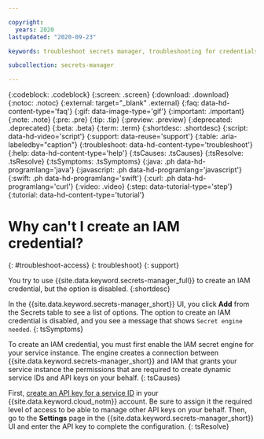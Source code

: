 ```yaml
---

copyright:
  years: 2020
lastupdated: "2020-09-23"

keywords: troubleshoot secrets manager, troubleshooting for credentials, IAM credentials, unable to create credentials, troubleshooting Secrets Manager

subcollection: secrets-manager

---
```


{:codeblock: .codeblock}
{:screen: .screen}
{:download: .download}
{:notoc: .notoc}
{:external: target="_blank" .external}
{:faq: data-hd-content-type='faq'}
{:gif: data-image-type='gif'}
{:important: .important}
{:note: .note}
{:pre: .pre}
{:tip: .tip}
{:preview: .preview}
{:deprecated: .deprecated}
{:beta: .beta}
{:term: .term}
{:shortdesc: .shortdesc}
{:script: data-hd-video='script'}
{:support: data-reuse='support'}
{:table: .aria-labeledby="caption"}
{:troubleshoot: data-hd-content-type='troubleshoot'}
{:help: data-hd-content-type='help'}
{:tsCauses: .tsCauses}
{:tsResolve: .tsResolve}
{:tsSymptoms: .tsSymptoms}
{:java: .ph data-hd-programlang='java'}
{:javascript: .ph data-hd-programlang='javascript'}
{:swift: .ph data-hd-programlang='swift'}
{:curl: .ph data-hd-programlang='curl'}
{:video: .video}
{:step: data-tutorial-type='step'}
{:tutorial: data-hd-content-type='tutorial'}


# Why can't I create an IAM credential?
{: #troubleshoot-access}
{: troubleshoot}
{: support}

You try to use {{site.data.keyword.secrets-manager_full}} to create an IAM credential, but the option is disabled.
{:shortdesc}

In the {{site.data.keyword.secrets-manager_short}} UI, you click **Add** from the Secrets table to see a list of options. The option to create an IAM credential is disabled, and you see a message that shows `Secret engine needed`.
{: tsSymptoms}
   
To create an IAM credential, you must first enable the IAM secret engine for your service instance. The engine creates a connection between {{site.data.keyword.secrets-manager_short}} and IAM that grants your service instance the permissions that are required to create dynamic service IDs and API keys on your behalf.
{: tsCauses}

First, [create an API key for a service ID](/docs/secrets-manager?topic=secrets-manager-secret-engines#configure-iam-engine) in your {{site.data.keyword.cloud_notm}} account. Be sure to assign it the required level of access to be able to manage other API keys on your behalf. Then, go to the **Settings** page in the {{site.data.keyword.secrets-manager_short}} UI and enter the API key to complete the configuration.
{: tsResolve}
